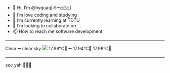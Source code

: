 - 👋 Hi, I’m @hyquaq[♌➖[🔥🖱️🔥](https://hyquaq.github.io/hyquaq/index.html)]
- 👀 I’m love coding and studying
- 🌱 I’m currently learning at TDTU
- 💞️ I’m looking to collaborate on ...
- 📫 How to reach me software development
- ---
Clear ➖ clear sky
![](http://openweathermap.org/img/wn/01d.png)
 17.98°C🥰 ➖ 17.94°C🧊  17.98°C🌡️
- ---
see yah 👋👋👋
